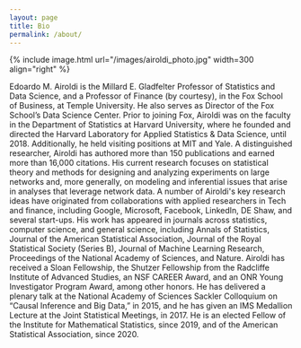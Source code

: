 ```yaml
---
layout: page
title: Bio
permalink: /about/
---
```


{% include image.html url="/images/airoldi_photo.jpg" width=300 align="right" %}

Edoardo M. Airoldi is the Millard E. Gladfelter Professor of Statistics and Data Science, and a Professor of Finance (by courtesy), in the Fox School of Business, at Temple University. He also serves as Director of the Fox School’s Data Science Center. Prior to joining Fox, Airoldi was on the faculty in the Department of Statistics at Harvard University, where he founded and directed the Harvard Laboratory for Applied Statistics & Data Science, until 2018. Additionally, he held visiting positions at MIT and Yale. A distinguished researcher, Airoldi has authored more than 150 publications and earned more than 16,000 citations. His current research focuses on statistical theory and methods for designing and analyzing experiments on large networks and, more generally, on modeling and inferential issues that arise in analyses that leverage network data. A number of Airoldi's key research ideas have originated from collaborations with applied researchers in Tech and finance, including Google, Microsoft, Facebook, LinkedIn, DE Shaw, and several start-ups. His work has appeared in journals across statistics, computer science, and general science, including Annals of Statistics, Journal of the American Statistical Association, Journal of the Royal Statistical Society (Series B), Journal of Machine Learning Research, Proceedings of the National Academy of Sciences, and Nature. Airoldi has received a Sloan Fellowship, the Shutzer Fellowship from the Radcliffe Institute of Advanced Studies, an NSF CAREER Award, and an ONR Young Investigator Program Award, among other honors. He has delivered a plenary talk at the National Academy of Sciences Sackler Colloquium on “Causal Inference and Big Data,” in 2015, and he has given an IMS Medallion Lecture at the Joint Statistical Meetings, in 2017. He is an elected Fellow of the Institute for Mathematical Statistics, since 2019, and of the American Statistical Association, since 2020.
